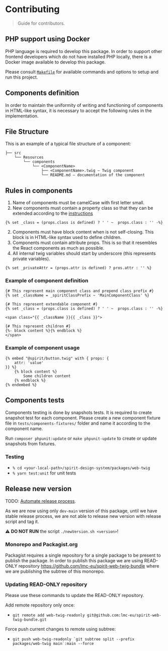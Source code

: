# Contributing

> Guide for contributors.

## PHP support using Docker

PHP language is required to develop this package. In order to support other frontend developers which do not have installed PHP locally, there is a Docker image available to develop this package.

Please consult [`Makefile`](./Makefile) for available commands and options to setup and run this project.

## Components definition

In order to maintain the uniformity of writing and functioning of components in HTML-like syntax, it is necessary to accept the following rules in the implementation.

## File Structure

This is an example of a typical file structure of a component:

```
├── src
    └── Resources
        └── components
            └── <ComponentName>
                ├── <ComponentName>.twig — Twig component
                └── README.md — documentation of the component
```

## Rules in components

1. Name of components must be camelCase with first letter small.
2. New components must contain a property class so that they can be extended according to the [instructions](./docs/extendComponents.md)

```twig
{% set _class = (props.class is defined) ? ' ' ~  props.class : '' -%}
```

2. Components must have block content when is not self-closing. This block is in HTML-like syntax used to define children.
3. Components must contain attribute props. This is so that it resembles the React components as much as possible.
4. All internal twig variables should start by underscore (this represents private variables).

```twig
{% set _privateAttr = (props.attr is defined) ? pros.attr : '' %}
```

### Example of component definition

```twig
{# This represent main component class and prepend class prefix #}
{% set _className = _spiritClassPrefix ~ 'MainComponentClass' %}

{# This represent extendable component #}
{% set _class = (props.class is defined) ? ' ' ~  props.class : '' -%}

<span class="{{ _className }}{{ _class }}">

{# This represent children #}
{%- block content %}{% endblock %}
</span>
```

### Example of component usage

```twig
{% embed "@spirit/button.twig" with { props: {
    attr: 'value'
}} %}
    {% block content %}
        Some children content
    {% endblock %}
{% endembed %}
```

## Components tests

Components testing is done by snapshots tests. It is required to create snapshot test for each component. Please create a new component fixture file in `tests/components-fixtures/` folder and name it according to the component name.

Run `composer phpunit:update` or `make phpunit-update` to create or update snapshots from fixtures.

### Testing

- `% cd <your-local-path>/spirit-design-system/packages/web-twig`
- `% yarn test:unit` for unit tests

## Release new version

TODO: [Automate release process](https://github.com/lmc-eu/spirit-design-system/issues/393).

As we are now using only `dev-main` version of this package, until we have stable release process, we are not able to release new version with release script and tag it.

⚠️ **DO NOT RUN** the script `./newVersion.sh <version>`!

### Monorepo and Packagist.org

Packagist requires a single repository for a single package to be present to publish the package. In order to publish this package we are using READ-ONLY repository https://github.com/lmc-eu/spirit-web-twig-bundle where we are publishing the subtree of this monorepo.

### Updating READ-ONLY repository

Please use these commands to update the READ-ONLY repository.

Add remote repository only once:

- `git remote add web-twig-readonly git@github.com:lmc-eu/spirit-web-twig-bundle.git`

Force push current changes to remote using subtree:

- `` git push web-twig-readonly `git subtree split --prefix packages/web-twig main`:main --force ``
